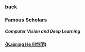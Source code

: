 ### [back](README.md)

### Famous Scholars
##### Computer Vision and Deep Learning
[**{Kaiming He 何恺明}**](http://kaiminghe.com/index.html)


